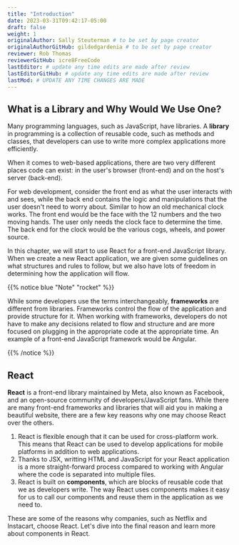 ```yaml
---
title: "Introduction"
date: 2023-03-31T09:42:17-05:00
draft: false
weight: 1
originalAuthor: Sally Steuterman # to be set by page creator
originalAuthorGitHub: gildedgardenia # to be set by page creator
reviewer: Rob Thomas
reviewerGitHub: icre8FreeCode
lastEditor: # update any time edits are made after review
lastEditorGitHub: # update any time edits are made after review
lastMod: # UPDATE ANY TIME CHANGES ARE MADE
---
```


## What is a Library and Why Would We Use One?

Many programming languages, such as JavaScript, have libraries. A **library** in programming is a collection of reusable code, such as methods and classes, that developers can use to write more complex applications more efficiently. 

When it comes to web-based applications, there are two very different places code can exist: in the user's browser (front-end) and on the host's server (back-end).

For web development, consider the front end as what the user interacts with and sees, while the back end contains the logic and manipulations that the user doesn't need to worry about. Similar to how an old mechanical clock works. The front end would be the face with the 12 numbers and the two moving hands. The user only needs the clock face to determine the time. The back end for the clock would be the various cogs, wheels, and power source.

In this chapter, we will start to use React for a front-end JavaScript library. When we create a new React application, we are given some guidelines on what structures and rules to follow, but we also have lots of freedom in determining how the application will flow. 

{{% notice blue "Note" "rocket" %}}

While some developers use the terms interchangeably, **frameworks** are different from libraries. Frameworks control the flow of the application and provide structure for it. When working with frameworks, developers do not have to make any decisions related to flow and structure and are more focused on plugging in the appropriate code at the appropriate time. An example of a front-end JavaScript framework would be Angular.

{{% /notice %}}

## React

**React** is a front-end library maintained by Meta, also known as Facebook, and an open-source community of developers/JavaScript fans. While there are many front-end frameworks and libraries that will aid you in making a beautiful website, there are a few key reasons why one may choose React over the others.

1. React is flexible enough that it can be used for cross-platform work. This means that React can be used to develop applications for mobile platforms in addition to web applications.
1. Thanks to JSX, writting HTML and JavaScript for your React application is a more straight-forward process compared to working with Angular where the code is separated into multiple files.
1. React is built on **components**, which are blocks of reusable code that we as developers write. The way React uses components makes it easy for us to call our components and reuse them in the application as we need to.

These are some of the reasons why companies, such as Netflix and Instacart, choose React. Let's dive into the final reason and learn more about components in React.
